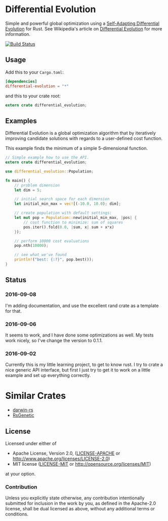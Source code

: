 # Differential Evolution
Simple and powerful global optimization using a [Self-Adapting Differential Evolution](https://www.researchgate.net/publication/3418914_Self-Adapting_Control_Parameters_in_Differential_Evolution_A_Comparative_Study_on_Numerical_Benchmark_Problems) for Rust. See Wikipedia's article on [Differential Evolution](https://en.wikipedia.org/wiki/Differential_evolution) for more information.

[![Build Status](https://travis-ci.org/martinus/differential-evolution-rs.svg?branch=master)](https://travis-ci.org/martinus/differential-evolution-rs)

## Usage

Add this to your `Cargo.toml`:

```toml
[dependencies]
differential-evolution = "*"
```

and this to your crate root:

```rust
extern crate differential_evolution;
```

## Examples

Differential Evolution is a global optimization algorithm that by iteratively improving candidate solutions with regards to a user-defined cost function. 

This example finds the minimum of a simple 5-dimensional function.

```rust
// Simple example how to use the API.
extern crate differential_evolution;

use differential_evolution::Population;

fn main() {
    // problem dimension
    let dim = 5;

    // initial search space for each dimension
    let initial_min_max = vec![(-10.0, 10.0); dim];

    // create population with default settings:
    let mut pop = Population::new(initial_min_max, |pos| {
        // cost function to minimize: sum of squares
        pos.iter().fold(0.0, |sum, x| sum + x*x)
    });

    // perform 10000 cost evaluations
    pop.nth(10000);

    // see what we've found
    println!("best: {:?}", pop.best());
}
```


## Status
### 2016-09-08
I'm adding documentation, and use the excellent rand crate as a template for that.

### 2016-09-06
It seems to work, and I have done some optimizations as well. My tests work nicely, so I've change the version to 0.1.1.

### 2016-09-02
Currently this is my little learning project, to get to know rust.
I try to crate a nice generic API interface, but first I just try to get it to work on a little example and set up everything correctly.


# Similar Crates

- [darwin-rs](https://github.com/willi-kappler/darwin-rs)
- [RsGenetic](https://github.com/m-decoster/RsGenetic)

## License

Licensed under either of

 * Apache License, Version 2.0, ([LICENSE-APACHE](LICENSE-APACHE) or http://www.apache.org/licenses/LICENSE-2.0)
 * MIT license ([LICENSE-MIT](LICENSE-MIT) or http://opensource.org/licenses/MIT)

at your option.

### Contribution

Unless you explicitly state otherwise, any contribution intentionally
submitted for inclusion in the work by you, as defined in the Apache-2.0
license, shall be dual licensed as above, without any additional terms or
conditions.
